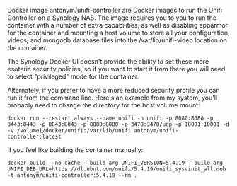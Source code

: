 
Docker image antonym/unifi-controller are Docker images to run
the Unifi Controller on a Synology NAS.  The image requires you
to you to run the container with a number of extra capabilities, as
well as disabling apparmor for the container and mounting a host
volume to store all your configuration, videos, and mongodb database
files into the /var/lib/unifi-video location on the container.

The Synology Docker UI doesn't provide the ability to set these
more esoteric security policies, so if you want to start it from there
you will need to select "privileged" mode for the container.

Alternately, if you prefer to have a more reduced security
profile you can run it from the command line.  Here's an example
from my system, you'll probably need to change the directory for
the host volume mount:

```
docker run --restart always --name unifi -h unifi -p 8080:8080 -p 8443:8443 -p 8843:8843 -p 8880:8880 -p 3478:3478/udp -p 10001:10001 -d -v /volume1/docker/unifi:/var/lib/unifi antonym/unifi-controller:latest
```
If you feel like building the container manually:

```
docker build --no-cache --build-arg UNIFI_VERSION=5.4.19 --build-arg UNIFI_DEB_URL=https://dl.ubnt.com/unifi/5.4.19/unifi_sysvinit_all.deb -t antonym/unifi-controller:5.4.19 --rm .
```
